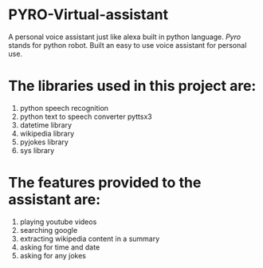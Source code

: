 # PYRO-Virtual-assistant
A personal voice assistant just like alexa built in python language.
*Pyro* stands for python robot. Built an easy to use voice assistant for personal use.
# The libraries used in this project are:
1. python speech recognition
2. python text to speech converter pyttsx3
3. datetime library 
4. wikipedia library 
5. pyjokes library
6. sys library
# The features provided to the assistant are:
1. playing youtube videos
2. searching google 
3. extracting wikipedia content in a summary
4. asking for time and date
5. asking for any jokes
